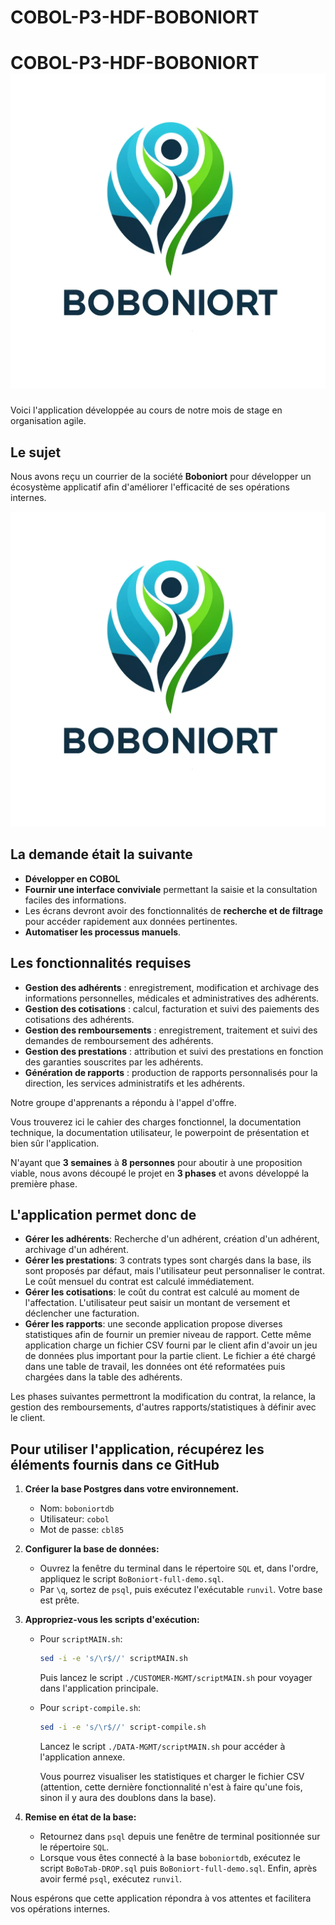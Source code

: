 # COBOL-P3-HDF-BOBONIORT
# COBOL-P3-HDF-BOBONIORT&nbsp;&nbsp;&nbsp; <img src="boboniort.png" />

Voici l'application développée au cours de notre mois de stage en organisation agile.

## Le sujet
Nous avons reçu un courrier de la société **Boboniort** pour développer un écosystème applicatif afin d'améliorer l'efficacité de ses opérations internes.

<img src="boboniort.png" />

## La demande était la suivante
- **Développer en COBOL**
- **Fournir une interface conviviale** permettant la saisie et la consultation faciles des informations.
- Les écrans devront avoir des fonctionnalités de **recherche et de filtrage** pour accéder rapidement aux données pertinentes.
- **Automatiser les processus manuels**.

## Les fonctionnalités requises
- **Gestion des adhérents** : enregistrement, modification et archivage des informations personnelles, médicales et administratives des adhérents.
- **Gestion des cotisations** : calcul, facturation et suivi des paiements des cotisations des adhérents.
- **Gestion des remboursements** : enregistrement, traitement et suivi des demandes de remboursement des adhérents.
- **Gestion des prestations** : attribution et suivi des prestations en fonction des garanties souscrites par les adhérents.
- **Génération de rapports** : production de rapports personnalisés pour la direction, les services administratifs et les adhérents.

Notre groupe d'apprenants a répondu à l'appel d'offre.

Vous trouverez ici le cahier des charges fonctionnel, la documentation technique, la documentation utilisateur, le powerpoint de présentation et bien sûr l'application.

N'ayant que **3 semaines** à **8 personnes** pour aboutir à une proposition viable, nous avons découpé le projet en **3 phases** et avons développé la première phase.

## L'application permet donc de
- **Gérer les adhérents**: Recherche d'un adhérent, création d'un adhérent, archivage d'un adhérent.
- **Gérer les prestations**: 3 contrats types sont chargés dans la base, ils sont proposés par défaut, mais l'utilisateur peut personnaliser le contrat. Le coût mensuel du contrat est calculé immédiatement.
- **Gérer les cotisations**: le coût du contrat est calculé au moment de l'affectation. L'utilisateur peut saisir un montant de versement et déclencher une facturation.
- **Gérer les rapports**: une seconde application propose diverses statistiques afin de fournir un premier niveau de rapport. Cette même application charge un fichier CSV fourni par le client afin d'avoir un jeu de données plus important pour la partie client. Le fichier a été chargé dans une table de travail, les données ont été reformatées puis chargées dans la table des adhérents.

Les phases suivantes permettront la modification du contrat, la relance, la gestion des remboursements, d'autres rapports/statistiques à définir avec le client.

## Pour utiliser l'application, récupérez les éléments fournis dans ce GitHub

1. **Créer la base Postgres dans votre environnement.**
   - Nom: `boboniortdb`
   - Utilisateur: `cobol`
   - Mot de passe: `cbl85`

2. **Configurer la base de données:**
   - Ouvrez la fenêtre du terminal dans le répertoire `SQL` et, dans l'ordre, appliquez le script `BoBoniort-full-demo.sql`.
   - Par `\q`, sortez de `psql`, puis exécutez l'exécutable `runvil`. Votre base est prête.

3. **Appropriez-vous les scripts d'exécution:**
   - Pour `scriptMAIN.sh`: 
     ```sh
     sed -i -e 's/\r$//' scriptMAIN.sh
     ```
     Puis lancez le script `./CUSTOMER-MGMT/scriptMAIN.sh` pour voyager dans l'application principale.
   - Pour `script-compile.sh`: 
     ```sh
     sed -i -e 's/\r$//' script-compile.sh
     ```
     Lancez le script `./DATA-MGMT/scriptMAIN.sh` pour accéder à l'application annexe.

     Vous pourrez visualiser les statistiques et charger le fichier CSV (attention, cette dernière fonctionnalité n'est à faire qu'une fois, sinon il y aura des doublons dans la base).

4. **Remise en état de la base:**
   - Retournez dans `psql` depuis une fenêtre de terminal positionnée sur le répertoire `SQL`.
   - Lorsque vous êtes connecté à la base `boboniortdb`, exécutez le script `BoBoTab-DROP.sql` puis `BoBoniort-full-demo.sql`. Enfin, après avoir fermé `psql`, exécutez `runvil`.

Nous espérons que cette application répondra à vos attentes et facilitera vos opérations internes.

